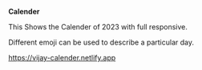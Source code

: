 **Calender**

This Shows the Calender of 2023 with full responsive.

Different emoji can be used to describe a particular day.

https://vijay-calender.netlify.app
